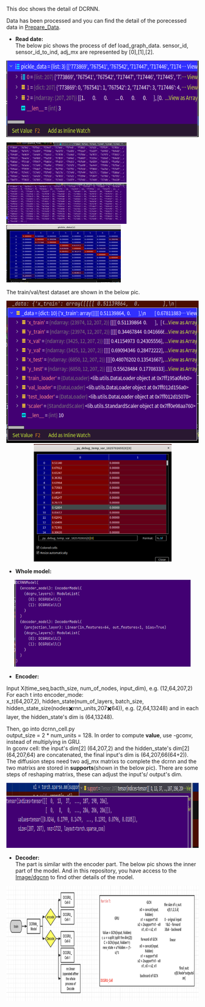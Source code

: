 This doc shows the detail of DCRNN.

Data has been processed and you can find the detail of the porecessed data in [Prepare_Data](https://github.com/tami1082/Traffic-Public-Datasets/blob/main/Prepare_Data.md).

* **Read date:**  
The below pic shows the process of def load_graph_data. sensor_id, sensor_id_to_ind, adj_mx are represented by [0],[1],[2].  
<div align="center">
<img src="Images/gdcnn/model_dcrnn_pickle.data.png" width="600" height="200" align="middle" />
</div>  

<p float="left">
  <img src="Images/gdcnn/model_dcrnn_pickle.data0.png" width="315" height="105" /> 
  <img src="Images/gdcnn/model_dcrnn_pickle.data1.png" width="315" height="105" />
  <img src="Images/gdcnn/model_dcrnn_pickle.data2.png" width="300" height="150" />
</p>  
The train/val/test dataset are shown in the below pic.  
<p align="middle">
  <img src="Images/gdcnn/model_dcrnn_pickle.data3.png" width="540" height="372" />  
  <img src="Images/gdcnn/model_dcrnn_pickle.data31.png" width="361" height="307" /> 
</p>  

* **Whole model:**  
<p align="middle">
  <img src="Images/gdcnn/model_dcrnn_pickle.data4.png" width="462" height="227" />  
</p>  

* **Encoder:**  

Input X(time_seq,bacth_size, num_of_nodes, input_dim), e.g. (12,64,207,2)  
For each t into encoder_mode:  
x_t(64,207,2), hidden_state(num_of_layers, batch_size, hidden_state_size(nodes✖️rnn_units,207✖️64)), e.g. (2,64,13248) and in each layer, the hidden_state's dim is (64,13248).

Then, go into dcrnn_cell.py  
output_size = 2 * num_units = 128. In order to compute **value**, use -gconv, instead of multiplying in GRU.  
In gconv cell: the input's dim[2] (64,207,2) and the hidden_state's dim[2] (64,207,64) are concatenated, the final input's dim is (64,207,66(64+2)). The diffusion steps need two adj_mx matrixs to complete the dcrnn and the two matrixs are stored in **supports**(shown in the below pic). There are some steps of reshaping matrixs, these can adjust the input's/ output's dim.  
<p align="middle">
  <img src="Images/gdcnn/model_dcrnn_pickle.data-support.png" width="1000" height="170" />  
</p>  

* **Decoder:**  
The part is similar with the encoder part. The below pic shows the inner part of the model. And in this repository, you have access to the [Image/dgcnn](https://github.com/tami1082/Traffic-Public-Datasets/tree/main/Images/gdcnn) to find other details of the model.  
<p align="middle">
  <img src="Images/gdcnn/model-encode-decode.png" width="975" height="302" />  
</p>  
